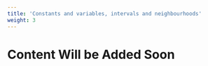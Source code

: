 ```yaml
---
title: 'Constants and variables, intervals and neighbourhoods'
weight: 3
---
```


# Content Will be Added Soon